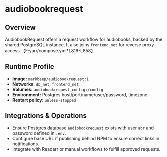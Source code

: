 # audiobookrequest

## Overview
AudiobookRequest offers a request workflow for audiobooks, backed by the shared PostgreSQL instance. It also joins `frontend_net` for reverse proxy access.【F:yarr/compose.yml†L819-L858】

## Runtime Profile
- **Image:** `markbeep/audiobookrequest:1`
- **Networks:** `db_net`, `frontend_net`
- **Volumes:** `audiobookrequest_config:/config`
- **Environment:** Postgres host/port/name/user/password, timezone
- **Restart policy:** `unless-stopped`

## Integrations & Operations
- Ensure Postgres database `audiobookrequest` exists with user `abr` and password defined in `.env`.
- Configure base URL if publishing behind NPM to ensure correct links in notifications.
- Integrate with Readarr or manual workflows to fulfill approved requests.
